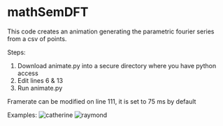 # mathSemDFT

This code creates an animation generating the parametric fourier series from a csv of points.

Steps:
1. Download animate.py into a secure directory where you have python access
2. Edit lines 6 & 13
4. Run animate.py

Framerate can be modified on line 111, it is set to 75 ms by default

Examples:
![catherine](https://github.com/user-attachments/assets/ed77b532-2773-44b1-b8b2-b4ad6470ce9a)
![raymond](https://github.com/user-attachments/assets/8e9f44d2-fafd-412b-8495-95c2121cd34f)
